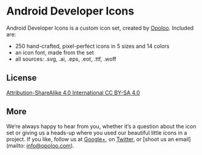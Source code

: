 # Android Developer Icons
Android Developer Icons is a custom icon set, created by [Opoloo](http://www.opoloo.com/). Included are:
* 250 hand-crafted, pixel-perfect icons in 5 sizes and 14 colors
* an icon font, made from the set
* all sources: .svg, .ai, .eps, .eot, .ttf, .woff



## License
[Attribution-ShareAlike 4.0 International CC BY-SA 4.0](http://creativecommons.org/licenses/by-sa/4.0/)

## More
We‘re always happy to hear from you, whether it’s a question about the icon set or giving us a heads-up where you used our beautiful little icons in a project. If you like, follow us at [Google+](https://plus.google.com/u/0/b/104776915031333350956/+Opoloo/posts), on [Twitter](https://twitter.com/Opoloo), or [shoot us an email](mailto: info@opoloo.com). 
